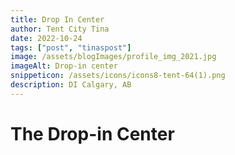 ```yaml
---
title: Drop In Center
author: Tent City Tina
date: 2022-10-24
tags: ["post", "tinaspost"]
image: /assets/blogImages/profile_img_2021.jpg
imageAlt: Drop-in center
snippeticon: /assets/icons/icons8-tent-64(1).png
description: DI Calgary, AB
---
```


# The Drop-in Center
